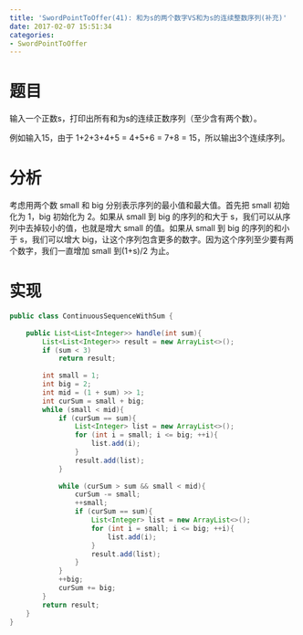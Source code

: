 ```yaml
---
title: 'SwordPointToOffer(41): 和为s的两个数字VS和为s的连续整数序列(补充)'
date: 2017-02-07 15:51:34
categories:
- SwordPointToOffer
---
```


# 题目
输入一个正数s，打印出所有和为s的连续正数序列（至少含有两个数）。

例如输入15，由于 1+2+3+4+5 = 4+5+6 = 7+8 = 15，所以输出3个连续序列。

# 分析
考虑用两个数 small 和 big 分别表示序列的最小值和最大值。首先把 small 初始化为 1，big 初始化为 2。如果从 small 到 big 的序列的和大于 s，我们可以从序列中去掉较小的值，也就是增大 small 的值。如果从 small 到 big 的序列的和小于 s，我们可以增大 big，让这个序列包含更多的数字。因为这个序列至少要有两个数字，我们一直增加 small 到(1+s)/2 为止。

# 实现
```java
public class ContinuousSequenceWithSum {
    
    public List<List<Integer>> handle(int sum){
        List<List<Integer>> result = new ArrayList<>();
        if (sum < 3)
            return result;
        
        int small = 1;
        int big = 2;
        int mid = (1 + sum) >> 1;
        int curSum = small + big;
        while (small < mid){
            if (curSum == sum){
                List<Integer> list = new ArrayList<>();
                for (int i = small; i <= big; ++i){
                    list.add(i);
                }
                result.add(list);
            }
            
            while (curSum > sum && small < mid){
                curSum -= small;
                ++small;
                if (curSum == sum){
                    List<Integer> list = new ArrayList<>();
                    for (int i = small; i <= big; ++i){
                        list.add(i);
                    }
                    result.add(list);
                }
            }
            ++big;
            curSum += big;
        }
        return result;
    }
}
```